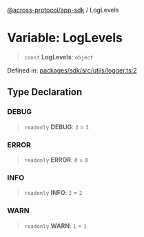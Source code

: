 [@across-protocol/app-sdk](../README.md) / LogLevels

# Variable: LogLevels

> `const` **LogLevels**: `object`

Defined in: [packages/sdk/src/utils/logger.ts:2](https://github.com/across-protocol/toolkit/blob/6b29eb5487c0ac0b498f1f420b1793303bd8b70a/packages/sdk/src/utils/logger.ts#L2)

## Type Declaration

### DEBUG

> `readonly` **DEBUG**: `3` = `3`

### ERROR

> `readonly` **ERROR**: `0` = `0`

### INFO

> `readonly` **INFO**: `2` = `2`

### WARN

> `readonly` **WARN**: `1` = `1`
